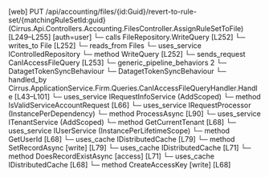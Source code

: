 [web] PUT /api/accounting/files/{id:Guid}/revert-to-rule-set/{matchingRuleSetId:guid}  (Cirrus.Api.Controllers.Accounting.FilesController.AssignRuleSetToFile)  [L249–L255] [auth=user]
  └─ calls FileRepository.WriteQuery [L252]
  └─ writes_to File [L252]
    └─ reads_from Files
  └─ uses_service IControlledRepository<File>
    └─ method WriteQuery [L252]
  └─ sends_request CanIAccessFileQuery [L253]
    └─ generic_pipeline_behaviors 2
      └─ DatagetTokenSyncBehaviour
      └─ DatagetTokenSyncBehaviour
    └─ handled_by Cirrus.ApplicationService.Firm.Queries.CanIAccessFileQueryHandler.Handle [L43–L101]
      └─ uses_service IRequestInfoService (AddScoped)
        └─ method IsValidServiceAccountRequest [L66]
      └─ uses_service IRequestProcessor (InstancePerDependency)
        └─ method ProcessAsync [L90]
      └─ uses_service ITenantService (AddScoped)
        └─ method GetCurrentTenant [L68]
      └─ uses_service IUserService (InstancePerLifetimeScope)
        └─ method GetUserId [L68]
      └─ uses_cache IDistributedCache [L79]
        └─ method SetRecordAsync [write] [L79]
      └─ uses_cache IDistributedCache [L71]
        └─ method DoesRecordExistAsync [access] [L71]
      └─ uses_cache IDistributedCache [L68]
        └─ method CreateAccessKey [write] [L68]

